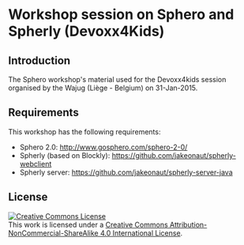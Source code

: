 # Workshop session on Sphero and Spherly (Devoxx4Kids)

## Introduction
The Sphero workshop's material used for the Devoxx4kids session organised by the Wajug (Liège - Belgium) on 31-Jan-2015.

## Requirements
This workshop has the following requirements:

* Sphero 2.0: http://www.gosphero.com/sphero-2-0/
* Spherly (based on Blockly): https://github.com/jakeonaut/spherly-webclient
* Spherly server: https://github.com/jakeonaut/spherly-server-java


## License
<a rel="license" href="http://creativecommons.org/licenses/by-nc-sa/4.0/deed.en_US"><img alt="Creative Commons License" style="border-width:0" src="http://i.creativecommons.org/l/by-nc-sa/4.0/88x31.png" /></a><br />This work is licensed under a <a rel="license" href="http://creativecommons.org/licenses/by-nc-sa/4.0/deed.en_US">Creative Commons Attribution-NonCommercial-ShareAlike 4.0 International License</a>.
